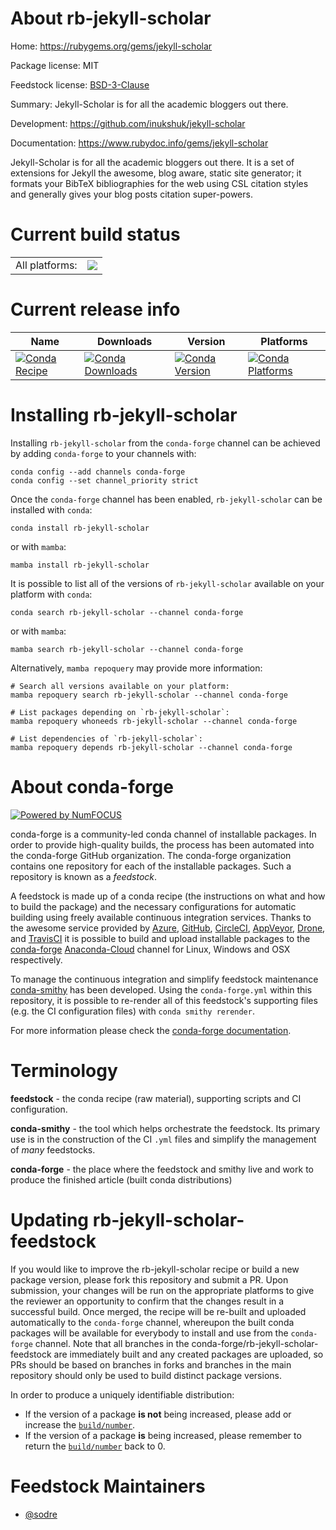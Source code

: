 About rb-jekyll-scholar
=======================

Home: https://rubygems.org/gems/jekyll-scholar

Package license: MIT

Feedstock license: [BSD-3-Clause](https://github.com/conda-forge/rb-jekyll-scholar-feedstock/blob/main/LICENSE.txt)

Summary: Jekyll-Scholar is for all the academic bloggers out there.

Development: https://github.com/inukshuk/jekyll-scholar

Documentation: https://www.rubydoc.info/gems/jekyll-scholar

Jekyll-Scholar is for all the academic bloggers out there. It is a set of
extensions for Jekyll the awesome, blog aware, static site generator; it
formats your BibTeX bibliographies for the web using CSL citation styles
and generally gives your blog posts citation super-powers.


Current build status
====================


<table><tr><td>All platforms:</td>
    <td>
      <a href="https://dev.azure.com/conda-forge/feedstock-builds/_build/latest?definitionId=7658&branchName=main">
        <img src="https://dev.azure.com/conda-forge/feedstock-builds/_apis/build/status/rb-jekyll-scholar-feedstock?branchName=main">
      </a>
    </td>
  </tr>
</table>

Current release info
====================

| Name | Downloads | Version | Platforms |
| --- | --- | --- | --- |
| [![Conda Recipe](https://img.shields.io/badge/recipe-rb--jekyll--scholar-green.svg)](https://anaconda.org/conda-forge/rb-jekyll-scholar) | [![Conda Downloads](https://img.shields.io/conda/dn/conda-forge/rb-jekyll-scholar.svg)](https://anaconda.org/conda-forge/rb-jekyll-scholar) | [![Conda Version](https://img.shields.io/conda/vn/conda-forge/rb-jekyll-scholar.svg)](https://anaconda.org/conda-forge/rb-jekyll-scholar) | [![Conda Platforms](https://img.shields.io/conda/pn/conda-forge/rb-jekyll-scholar.svg)](https://anaconda.org/conda-forge/rb-jekyll-scholar) |

Installing rb-jekyll-scholar
============================

Installing `rb-jekyll-scholar` from the `conda-forge` channel can be achieved by adding `conda-forge` to your channels with:

```
conda config --add channels conda-forge
conda config --set channel_priority strict
```

Once the `conda-forge` channel has been enabled, `rb-jekyll-scholar` can be installed with `conda`:

```
conda install rb-jekyll-scholar
```

or with `mamba`:

```
mamba install rb-jekyll-scholar
```

It is possible to list all of the versions of `rb-jekyll-scholar` available on your platform with `conda`:

```
conda search rb-jekyll-scholar --channel conda-forge
```

or with `mamba`:

```
mamba search rb-jekyll-scholar --channel conda-forge
```

Alternatively, `mamba repoquery` may provide more information:

```
# Search all versions available on your platform:
mamba repoquery search rb-jekyll-scholar --channel conda-forge

# List packages depending on `rb-jekyll-scholar`:
mamba repoquery whoneeds rb-jekyll-scholar --channel conda-forge

# List dependencies of `rb-jekyll-scholar`:
mamba repoquery depends rb-jekyll-scholar --channel conda-forge
```


About conda-forge
=================

[![Powered by
NumFOCUS](https://img.shields.io/badge/powered%20by-NumFOCUS-orange.svg?style=flat&colorA=E1523D&colorB=007D8A)](https://numfocus.org)

conda-forge is a community-led conda channel of installable packages.
In order to provide high-quality builds, the process has been automated into the
conda-forge GitHub organization. The conda-forge organization contains one repository
for each of the installable packages. Such a repository is known as a *feedstock*.

A feedstock is made up of a conda recipe (the instructions on what and how to build
the package) and the necessary configurations for automatic building using freely
available continuous integration services. Thanks to the awesome service provided by
[Azure](https://azure.microsoft.com/en-us/services/devops/), [GitHub](https://github.com/),
[CircleCI](https://circleci.com/), [AppVeyor](https://www.appveyor.com/),
[Drone](https://cloud.drone.io/welcome), and [TravisCI](https://travis-ci.com/)
it is possible to build and upload installable packages to the
[conda-forge](https://anaconda.org/conda-forge) [Anaconda-Cloud](https://anaconda.org/)
channel for Linux, Windows and OSX respectively.

To manage the continuous integration and simplify feedstock maintenance
[conda-smithy](https://github.com/conda-forge/conda-smithy) has been developed.
Using the ``conda-forge.yml`` within this repository, it is possible to re-render all of
this feedstock's supporting files (e.g. the CI configuration files) with ``conda smithy rerender``.

For more information please check the [conda-forge documentation](https://conda-forge.org/docs/).

Terminology
===========

**feedstock** - the conda recipe (raw material), supporting scripts and CI configuration.

**conda-smithy** - the tool which helps orchestrate the feedstock.
                   Its primary use is in the construction of the CI ``.yml`` files
                   and simplify the management of *many* feedstocks.

**conda-forge** - the place where the feedstock and smithy live and work to
                  produce the finished article (built conda distributions)


Updating rb-jekyll-scholar-feedstock
====================================

If you would like to improve the rb-jekyll-scholar recipe or build a new
package version, please fork this repository and submit a PR. Upon submission,
your changes will be run on the appropriate platforms to give the reviewer an
opportunity to confirm that the changes result in a successful build. Once
merged, the recipe will be re-built and uploaded automatically to the
`conda-forge` channel, whereupon the built conda packages will be available for
everybody to install and use from the `conda-forge` channel.
Note that all branches in the conda-forge/rb-jekyll-scholar-feedstock are
immediately built and any created packages are uploaded, so PRs should be based
on branches in forks and branches in the main repository should only be used to
build distinct package versions.

In order to produce a uniquely identifiable distribution:
 * If the version of a package **is not** being increased, please add or increase
   the [``build/number``](https://docs.conda.io/projects/conda-build/en/latest/resources/define-metadata.html#build-number-and-string).
 * If the version of a package **is** being increased, please remember to return
   the [``build/number``](https://docs.conda.io/projects/conda-build/en/latest/resources/define-metadata.html#build-number-and-string)
   back to 0.

Feedstock Maintainers
=====================

* [@sodre](https://github.com/sodre/)

